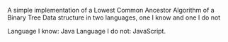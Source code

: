 A simple implementation of a Lowest Common Ancestor Algorithm of a Binary Tree Data structure in two languages, one I know and one I do not

Language I know: Java
Language I do not: JavaScript.
